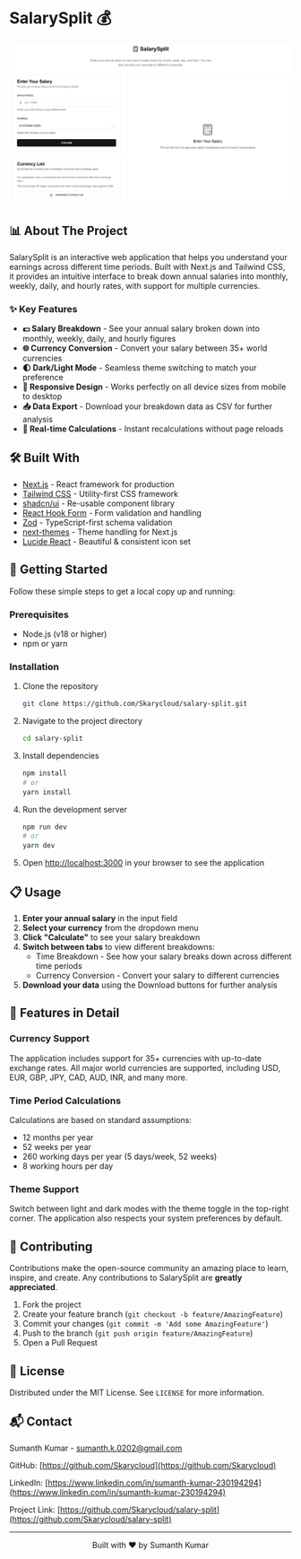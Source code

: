 # SalarySplit 💰

![SalarySplit Banner](https://github.com/Skarycloud/salary-split/blob/master/salarysplit.png)

## 📊 About The Project

SalarySplit is an interactive web application that helps you understand your earnings across different time periods. Built with Next.js and Tailwind CSS, it provides an intuitive interface to break down annual salaries into monthly, weekly, daily, and hourly rates, with support for multiple currencies.

### ✨ Key Features

- **💵 Salary Breakdown** - See your annual salary broken down into monthly, weekly, daily, and hourly figures
- **🌐 Currency Conversion** - Convert your salary between 35+ world currencies
- **🌓 Dark/Light Mode** - Seamless theme switching to match your preference
- **📱 Responsive Design** - Works perfectly on all device sizes from mobile to desktop
- **📥 Data Export** - Download your breakdown data as CSV for further analysis
- **🔄 Real-time Calculations** - Instant recalculations without page reloads

## 🛠️ Built With

- [Next.js](https://nextjs.org/) - React framework for production
- [Tailwind CSS](https://tailwindcss.com/) - Utility-first CSS framework
- [shadcn/ui](https://ui.shadcn.com/) - Re-usable component library
- [React Hook Form](https://react-hook-form.com/) - Form validation and handling
- [Zod](https://github.com/colinhacks/zod) - TypeScript-first schema validation
- [next-themes](https://github.com/pacocoursey/next-themes) - Theme handling for Next.js
- [Lucide React](https://lucide.dev/) - Beautiful & consistent icon set

## 🚀 Getting Started

Follow these simple steps to get a local copy up and running:

### Prerequisites

- Node.js (v18 or higher)
- npm or yarn

### Installation

1. Clone the repository
   ```sh
   git clone https://github.com/Skarycloud/salary-split.git
   ```

2. Navigate to the project directory
   ```sh
   cd salary-split
   ```

3. Install dependencies
   ```sh
   npm install
   # or
   yarn install
   ```

4. Run the development server
   ```sh
   npm run dev
   # or
   yarn dev
   ```

5. Open [http://localhost:3000](http://localhost:3000) in your browser to see the application

## 📋 Usage

1. **Enter your annual salary** in the input field
2. **Select your currency** from the dropdown menu
3. **Click "Calculate"** to see your salary breakdown
4. **Switch between tabs** to view different breakdowns:
   - Time Breakdown - See how your salary breaks down across different time periods
   - Currency Conversion - Convert your salary to different currencies
5. **Download your data** using the Download buttons for further analysis

## 🎨 Features in Detail

### Currency Support

The application includes support for 35+ currencies with up-to-date exchange rates. All major world currencies are supported, including USD, EUR, GBP, JPY, CAD, AUD, INR, and many more.

### Time Period Calculations

Calculations are based on standard assumptions:
- 12 months per year
- 52 weeks per year
- 260 working days per year (5 days/week, 52 weeks)
- 8 working hours per day

### Theme Support

Switch between light and dark modes with the theme toggle in the top-right corner. The application also respects your system preferences by default.

## 🤝 Contributing

Contributions make the open-source community an amazing place to learn, inspire, and create. Any contributions to SalarySplit are **greatly appreciated**.

1. Fork the project
2. Create your feature branch (`git checkout -b feature/AmazingFeature`)
3. Commit your changes (`git commit -m 'Add some AmazingFeature'`)
4. Push to the branch (`git push origin feature/AmazingFeature`)
5. Open a Pull Request

## 📝 License

Distributed under the MIT License. See `LICENSE` for more information.

## 📬 Contact

Sumanth Kumar - [sumanth.k.0202@gmail.com](mailto:sumanth.k.0202@gmail.com)

GitHub: [https://github.com/Skarycloud](https://github.com/Skarycloud)

LinkedIn: [https://www.linkedin.com/in/sumanth-kumar-230194294](https://www.linkedin.com/in/sumanth-kumar-230194294)

Project Link: [https://github.com/Skarycloud/salary-split](https://github.com/Skarycloud/salary-split)

---

<p align="center">Built with ❤️ by Sumanth Kumar</p>
